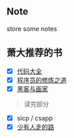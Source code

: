 ## Note
store some notes 

## 萧大推荐的书
- [x] [代码大全]()
- [x] [程序员的修炼之道]()
- [x] [黑客与画家]()
> 读完部分
- [x] sicp / csapp   
- [x] [少有人走的路]() 
